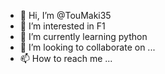 - 👋 Hi, I’m @TouMaki35
- 👀 I’m interested in F1
- 🌱 I’m currently learning python
- 💞️ I’m looking to collaborate on ...
- 📫 How to reach me ...

<!---
TouMaki35/TouMaki35 is a ✨ special ✨ repository because its `README.md` (this file) appears on your GitHub profile.
You can click the Preview link to take a look at your changes.
--->
